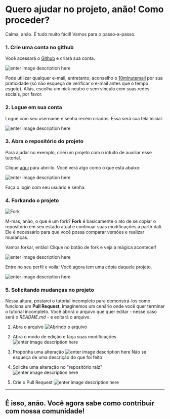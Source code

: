 # Quero ajudar no projeto, anão! Como proceder?

Calma, anão. É tudo muito fácil! Vamos para o passo-a-passo.

### 1. Crie uma conta no github

Você acessará o [Github](https://github.com) e criará sua conta.

![enter image description here](https://i.imgur.com/zJIcSIX.png "Home Github")

Pode utilizar qualquer e-mail, entretanto, aconselho o [10minutemail](https://10minutemail.com/10MinuteMail/index.html) por sua praticidade (só não esqueça de verificar o e-mail antes que o tempo esgote). Aliás, escolha um nick neutro e sem vínculo com suas redes sociais, por favor.

### 2. Logue em sua conta

Logue com seu username e senha recém criados. Essa será sua tela inicial.

![enter image description here](https://i.imgur.com/E3Kfyot.png "Github Login")


### 3. Abra o repositório do projeto

Para ajudar no exemplo, criei um projeto com o intuito de auxiliar esse tutorial.

Clique [aqui](https://github.com/anonynom/tutorial-27chan "Repositório do Tutorial") para abri-lo. Você verá algo como o que está abaixo:

![enter image description here](https://i.imgur.com/hfjOmLP.png "Tela do repositório")

Faça o login com seu usuário e senha.

### 4. Forkando o projeto

![](https://upload.wikimedia.org/wikipedia/commons/3/38/GitHub_Fork_Button.png "Fork")

M-mas, anão, o que é um fork?
**Fork** é basicamente o ato de se copiar o repositório em seu estado atual e continuar suas modificações a partir dali. Ele é necessário para que você possa comparar versões e realizar mudanças.

Vamos forkar, então! Clique no botão de fork e veja a mágica acontecer!

![enter image description here](https://i.imgur.com/ioBjbA4.png)

Entre no seu perfil e voilà! Você agora tem uma cópia daquele projeto.

![enter image description here](https://i.imgur.com/ydYS1uR.png)

### 5. Solicitando mudanças no projeto

Nessa altura, postarei o tutorial incompleto para demonstrá-los como funciona um **Pull Request**. Imaginemos um cenário onde você quer terminar o tutorial incompleto. Você abrirá o arquivo que quer editar - nesse caso será o *README.md* - e editará o arquivo.
	
	
1. Abra o arquivo
 ![](https://i.imgur.com/0F7j9qb.png "Abrindo o arquivo") 

2. Abra o modo de edição e faça suas modificações
![enter image description here](https://i.imgur.com/oL1v23h.png "Modo de edição") 

3. Proponha uma alteração
![enter image description here](https://i.imgur.com/LCuvYFa.png "Propondo um alteração")
Não se esqueça de uma descrição do que foi feito

4. Solicite uma alteração no "repositório raiz"
![enter image description here](https://i.imgur.com/pVpqmg7.png "Solicitando uma alteração")

5. Crie o Pull Request
![enter image description here](https://i.imgur.com/lQdbHLd.png)

---

## É isso, anão. Você agora sabe como contribuir com nossa comunidade!

